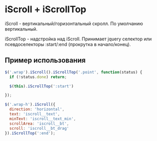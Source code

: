 # iScroll + iScrollTop

iScroll - вертикальный/горизонтальный скролл. По умолчанию вертикальный.

iScrollTop - надстройка над iScroll. Принимает jquery селектор или псевдоселекторы :start/:end (прокрутка в начало/конец).

## Пример использования
``` Javascript
$('.wrap').iScroll().iScrollTop('.point', function(status) {
  if (!status.done) return;

  $(this).iScrollTop(':start')

});

$('.wrap-h').iScroll({
  direction: 'horizontal',
  text: 'iscroll__text',
  minText: 'iscroll__text_min',
  scrollArea: 'iscroll__bt',
  scroll: 'iscroll__bt_drag'
}).iScrollTop(':end');
```
